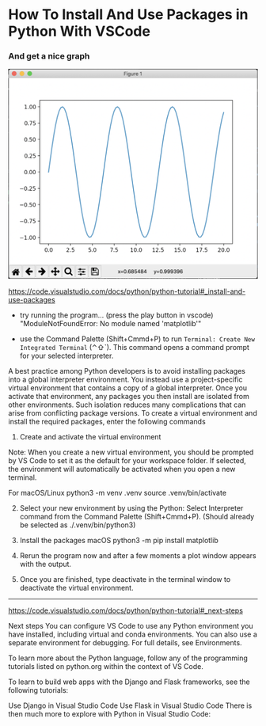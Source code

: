 # How To Install And Use Packages in Python With VSCode 
### And get a nice graph

![Screenshot of Graph](./img/preview.png)

https://code.visualstudio.com/docs/python/python-tutorial#_install-and-use-packages

- try running the program... (press the play button in vscode)
"ModuleNotFoundError: No module named 'matplotlib'"

- use the Command Palette (Shift+Cmmd+P) to run `Terminal: Create New Integrated Terminal` (⌃⇧`). This command opens a command prompt for your selected interpreter.

A best practice among Python developers is to avoid installing packages into a global interpreter environment. You instead use a project-specific virtual environment that contains a copy of a global interpreter. Once you activate that environment, any packages you then install are isolated from other environments. Such isolation reduces many complications that can arise from conflicting package versions. To create a virtual environment and install the required packages, enter the following commands

1. Create and activate the virtual environment

Note: When you create a new virtual environment, you should be prompted by VS Code to set it as the default for your workspace folder. If selected, the environment will automatically be activated when you open a new terminal.

For macOS/Linux
python3 -m venv .venv
source .venv/bin/activate

2. Select your new environment by using the Python: Select Interpreter command from the Command Palette (Shift+Cmmd+P). (Should already be selected as ./.venv/bin/python3)

3. Install the packages
macOS
python3 -m pip install matplotlib

4. Rerun the program now and after a few moments a plot window appears with the output.

5. Once you are finished, type deactivate in the terminal window to deactivate the virtual environment.

-----------------------------------------------------

https://code.visualstudio.com/docs/python/python-tutorial#_next-steps

Next steps
You can configure VS Code to use any Python environment you have installed, including virtual and conda environments. You can also use a separate environment for debugging. For full details, see Environments.

To learn more about the Python language, follow any of the programming tutorials listed on python.org within the context of VS Code.

To learn to build web apps with the Django and Flask frameworks, see the following tutorials:

Use Django in Visual Studio Code
Use Flask in Visual Studio Code
There is then much more to explore with Python in Visual Studio Code: